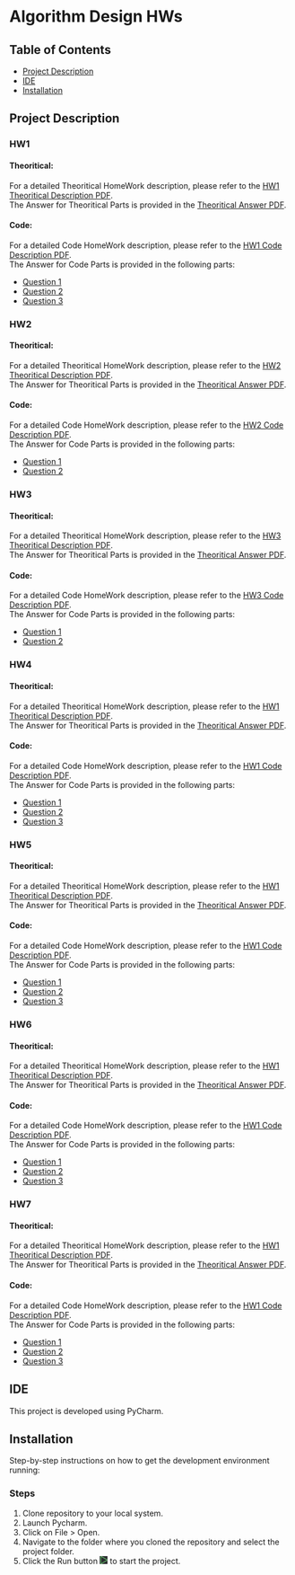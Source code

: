# Algorithm Design HWs

## Table of Contents
- [Project Description](#project-description)
- [IDE](#ide)
- [Installation](#installation)

## Project Description

### HW1
#### Theoritical:
For a detailed Theoritical HomeWork description, please refer to the [HW1 Theoritical Description PDF](./Theoritical%20Algo/Assignment1-%20Algorithm%20Design.pdf). <br />
The Answer for Theoritical Parts is provided in the [Theoritical Answer PDF](./Theoritical%20Algo/9931061_HW1.pdf). <br />

#### Code:
For a detailed Code HomeWork description, please refer to the [HW1 Code Description PDF](./HW1-Code.pdf). <br />
The Answer for Code Parts is provided in the following parts:
- [Question 1](./HW1/Q1.py)
- [Question 2](./HW1/Q2.py)
- [Question 3](./HW1/Q3.py)


### HW2
#### Theoritical:
For a detailed Theoritical HomeWork description, please refer to the [HW2 Theoritical Description PDF](./Theoritical%20Algo/Assignment2-%20Algorithm%20Design.pdf). <br />
The Answer for Theoritical Parts is provided in the [Theoritical Answer PDF](./Theoritical%20Algo/9931061_HW2%20(1).pdf). <br />

#### Code:
For a detailed Code HomeWork description, please refer to the [HW2 Code Description PDF](./HW2-Code.pdf). <br />
The Answer for Code Parts is provided in the following parts:
- [Question 1](./HW2/Q1.py)
- [Question 2](./HW2/Q2.py)

### HW3
#### Theoritical:
For a detailed Theoritical HomeWork description, please refer to the [HW3 Theoritical Description PDF](./Theoritical%20Algo/Assignment3-%20Algorithm%20Design.pdf). <br />
The Answer for Theoritical Parts is provided in the [Theoritical Answer PDF](./Theoritical%20Algo/9931061_HW3.pdf). <br />

#### Code:
For a detailed Code HomeWork description, please refer to the [HW3 Code Description PDF](./HW3-Code.pdf). <br />
The Answer for Code Parts is provided in the following parts:
- [Question 1](./AlgoDesignHW3/Q1.py)
- [Question 2](./AlgoDesignHW3/Q2.py)

### HW4
#### Theoritical:
For a detailed Theoritical HomeWork description, please refer to the [HW1 Theoritical Description PDF](./Theoritical%20Algo/Assignment1-%20Algorithm%20Design.pdf). <br />
The Answer for Theoritical Parts is provided in the [Theoritical Answer PDF](./Theoritical%20Algo/9931061_HW1.pdf). <br />

#### Code:
For a detailed Code HomeWork description, please refer to the [HW1 Code Description PDF](./HW1-Code.pdf). <br />
The Answer for Code Parts is provided in the following parts:
- [Question 1](./HW1/Q1.py)
- [Question 2](./HW1/Q2.py)
- [Question 3](./HW1/Q3.py)

### HW5
#### Theoritical:
For a detailed Theoritical HomeWork description, please refer to the [HW1 Theoritical Description PDF](./Theoritical%20Algo/Assignment1-%20Algorithm%20Design.pdf). <br />
The Answer for Theoritical Parts is provided in the [Theoritical Answer PDF](./Theoritical%20Algo/9931061_HW1.pdf). <br />

#### Code:
For a detailed Code HomeWork description, please refer to the [HW1 Code Description PDF](./HW1-Code.pdf). <br />
The Answer for Code Parts is provided in the following parts:
- [Question 1](./HW1/Q1.py)
- [Question 2](./HW1/Q2.py)
- [Question 3](./HW1/Q3.py)

### HW6
#### Theoritical:
For a detailed Theoritical HomeWork description, please refer to the [HW1 Theoritical Description PDF](./Theoritical%20Algo/Assignment1-%20Algorithm%20Design.pdf). <br />
The Answer for Theoritical Parts is provided in the [Theoritical Answer PDF](./Theoritical%20Algo/9931061_HW1.pdf). <br />

#### Code:
For a detailed Code HomeWork description, please refer to the [HW1 Code Description PDF](./HW1-Code.pdf). <br />
The Answer for Code Parts is provided in the following parts:
- [Question 1](./HW1/Q1.py)
- [Question 2](./HW1/Q2.py)
- [Question 3](./HW1/Q3.py)

### HW7
#### Theoritical:
For a detailed Theoritical HomeWork description, please refer to the [HW1 Theoritical Description PDF](./Theoritical%20Algo/Assignment1-%20Algorithm%20Design.pdf). <br />
The Answer for Theoritical Parts is provided in the [Theoritical Answer PDF](./Theoritical%20Algo/9931061_HW1.pdf). <br />

#### Code:
For a detailed Code HomeWork description, please refer to the [HW1 Code Description PDF](./HW1-Code.pdf). <br />
The Answer for Code Parts is provided in the following parts:
- [Question 1](./HW1/Q1.py)
- [Question 2](./HW1/Q2.py)
- [Question 3](./HW1/Q3.py)

## IDE
This project is developed using PyCharm.

## Installation
Step-by-step instructions on how to get the development environment running:

### Steps
1. Clone repository to your local system.
2. Launch Pycharm.
3. Click on File > Open.
4. Navigate to the folder where you cloned the repository and select the project folder.
5. Click the Run button ![Run Image](./Pycharm_Run.PNG) to start the project.
